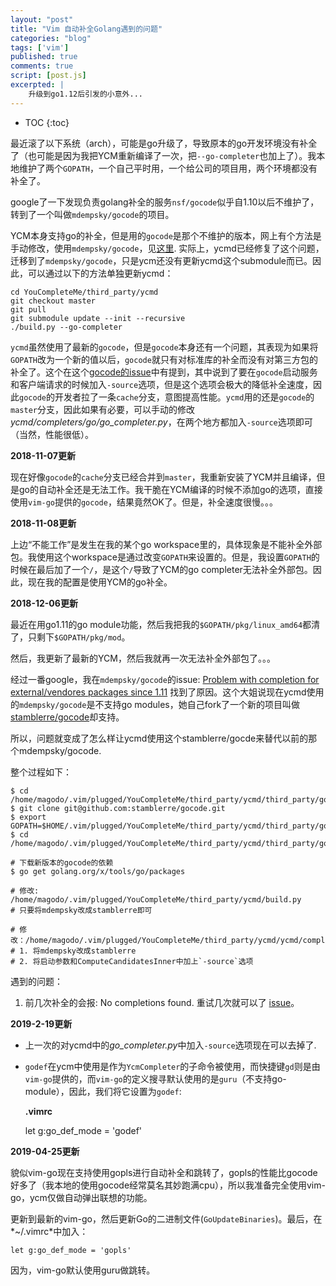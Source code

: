 ```yaml
---
layout: "post"
title: "Vim 自动补全Golang遇到的问题"
categories: "blog"
tags: ['vim']
published: true
comments: true
script: [post.js]
excerpted: |
    升级到go1.12后引发的小意外...
---
```


* TOC
{:toc}

最近滚了以下系统（arch），可能是go升级了，导致原本的go开发环境没有补全了（也可能是因为我把YCM重新编译了一次，把`--go-completer`也加上了）。我本地维护了两个`GOPATH`，一个自己平时用，一个给公司的项目用，两个环境都没有补全了。

google了一下发现负责golang补全的服务`nsf/gocode`似乎自1.10以后不维护了，转到了一个叫做`mdempsky/gocode`的项目。

YCM本身支持go的补全，但是用的`gocode`是那个不维护的版本，网上有个方法是手动修改，使用`mdempsky/gocode`，见[这里](https://github.com/Valloric/YouCompleteMe/issues/3074). 实际上，ycmd已经修复了这个问题，迁移到了`mdempsky/gocode`，只是ycm还没有更新ycmd这个submodule而已。因此，可以通过以下的方法单独更新ycmd：

    cd YouCompleteMe/third_party/ycmd
    git checkout master
    git pull
    git submodule update --init --recursive
    ./build.py --go-completer

`ycmd`虽然使用了最新的`gocode`，但是`gocode`本身还有一个问题，其表现为如果将`GOPATH`改为一个新的值以后，`gocode`就只有对标准库的补全而没有对第三方包的补全了。这个在这个[gocode的issue](https://github.com/mdempsky/gocode/issues/32)中有提到，其中说到了要在`gocode`启动服务和客户端请求的时候加入`-source`选项，但是这个选项会极大的降低补全速度，因此`gocode`的开发者拉了一条`cache`分支，意图提高性能。`ycmd`用的还是`gocode`的`master`分支，因此如果有必要，可以手动的修改*ycmd/completers/go/go_completer.py*，在两个地方都加入`-source`选项即可（当然，性能很低）。

**2018-11-07更新**

现在好像`gocode`的`cache`分支已经合并到`master`，我重新安装了YCM并且编译，但是go的自动补全还是无法工作。我干脆在YCM编译的时候不添加go的选项，直接使用`vim-go`提供的`gocode`，结果竟然OK了。但是，补全速度很慢。。。

**2018-11-08更新**

上边“不能工作”是发生在我的某个go workspace里的，具体现象是不能补全外部包。我使用这个workspace是通过改变`GOPATH`来设置的。但是，我设置`GOPATH`的时候在最后加了一个`/`，是这个`/`导致了YCM的go completer无法补全外部包。因此，现在我的配置是使用YCM的go补全。

**2018-12-06更新**

最近在用go1.11的go module功能，然后我把我的`$GOPATH/pkg/linux_amd64`都清了，只剩下`$GOPATH/pkg/mod`。

然后，我更新了最新的YCM，然后我就再一次无法补全外部包了。。。

经过一番google，我在`mdempsky/gocode`的issue: [Problem with completion for external/vendores packages since 1.11](https://github.com/mdempsky/gocode/issues/79#issuecomment-434043134) 找到了原因。这个大姐说现在ycmd使用的`mdempsky/gocode`是不支持go modules，她自己fork了一个新的项目叫做[stamblerre/gocode](https://github.com/stamblerre/gocode)却支持。

所以，问题就变成了怎么样让ycmd使用这个stamblerre/gocde来替代以前的那个mdempsky/gocode.

整个过程如下：

    $ cd /home/magodo/.vim/plugged/YouCompleteMe/third_party/ycmd/third_party/go/src/github.com/
    $ git clone git@github.com:stamblerre/gocode.git
    $ export GOPATH=$HOME/.vim/plugged/YouCompleteMe/third_party/ycmd/third_party/go
    $ cd /home/magodo/.vim/plugged/YouCompleteMe/third_party/ycmd/third_party/go/src/github.com/stamblerre/gocode

    # 下载新版本的gocode的依赖
    $ go get golang.org/x/tools/go/packages

    # 修改: /home/magodo/.vim/plugged/YouCompleteMe/third_party/ycmd/build.py
    # 只要将mdempsky改成stamblerre即可

    # 修改：/home/magodo/.vim/plugged/YouCompleteMe/third_party/ycmd/ycmd/completers/go/go_completer.py
    # 1. 将mdempsky改成stamblerre
    # 2. 将启动参数和ComputeCandidatesInner中加上`-source`选项

遇到的问题：

1. 前几次补全的会报: No completions found. 重试几次就可以了 [issue](https://github.com/stamblerre/gocode/issues/20)。

**2019-2-19更新**

- 上一次的对ycmd中的*go_completer.py*中加入`-source`选项现在可以去掉了.
- `godef`在ycm中使用是作为`YcmCompleter`的子命令被使用，而快捷键`gd`则是由`vim-go`提供的，而`vim-go`的定义搜寻默认使用的是`guru`（不支持go-module），因此，我们将它设置为`godef`:

  **.vimrc**

    let g:go_def_mode = 'godef'

**2019-04-25更新**

貌似vim-go现在支持使用gopls进行自动补全和跳转了，gopls的性能比gocode好多了（我本地的使用gocode经常莫名其妙跑满cpu），所以我准备完全使用vim-go，ycm仅做自动弹出联想的功能。

更新到最新的vim-go，然后更新Go的二进制文件(`GoUpdateBinaries`)。最后，在*~/.vimrc*中加入：

    let g:go_def_mode = 'gopls'

因为，vim-go默认使用guru做跳转。
